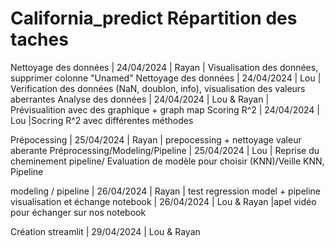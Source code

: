 # California_predict Répartition des taches
Nettoyage des données |	24/04/2024 | Rayan | Visualisation des données, supprimer colonne "Unamed"
Nettoyage des données | 24/04/2024 | Lou | Verification des données (NaN, doublon, info), visualisation des valeurs aberrantes
Analyse des données | 24/04/2024 | Lou & Rayan | Prévisualition avec des graphique + graph map
Scoring R^2 | 24/04/2024 | Lou |Socring R^2 avec différentes méthodes

Prépocessing | 25/04/2024 | Rayan | prepocessing + nettoyage valeur aberante 
Préprocessing/Modeling/Pipeline | 25/04/2024 | Lou | Reprise du cheminement pipeline/ Evaluation de modèle pour choisir (KNN)/Veille KNN, Pipeline

modeling / pipeline | 26/04/2024 | Rayan | test regression model + pipeline
visualisation et échange notebook | 26/04/2024 | Lou & Rayan |apel vidéo pour échanger sur nos notebook

Création streamlit | 29/04/2024 | Lou & Rayan	
